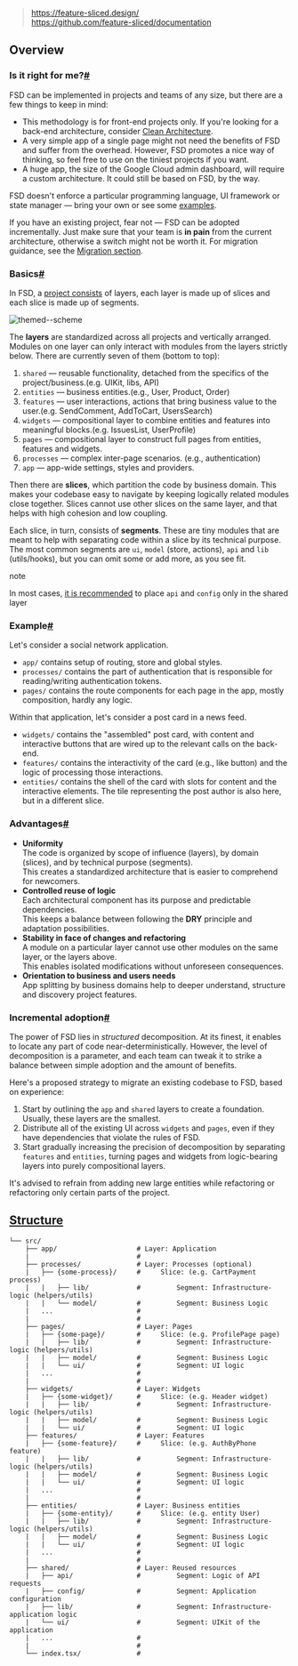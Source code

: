 
> https://feature-sliced.design/  
> https://github.com/feature-sliced/documentation

## Overview

### Is it right for me?[#](https://feature-sliced.design/docs/get-started/overview#is-it-right-for-me "Direct link to heading")

FSD can be implemented in projects and teams of any size, but there are a few things to keep in mind:

- This methodology is for front-end projects only. If you're looking for a back-end architecture, consider [Clean Architecture](https://medium.com/codex/clean-architecture-for-dummies-df6561d42c94).
- A very simple app of a single page might not need the benefits of FSD and suffer from the overhead. However, FSD promotes a nice way of thinking, so feel free to use on the tiniest projects if you want.
- A huge app, the size of the Google Cloud admin dashboard, will require a custom architecture. It could still be based on FSD, by the way.

FSD doesn't enforce a particular programming language, UI framework or state manager — bring your own or see some [examples](https://feature-sliced.design/examples).

If you have an existing project, fear not — FSD can be adopted incrementally. Just make sure that your team is **in pain** from the current architecture, otherwise a switch might not be worth it. For migration guidance, see the [Migration section](https://feature-sliced.design/docs/guides/migration).

### Basics[#](https://feature-sliced.design/docs/get-started/overview#basics "Direct link to heading")

In FSD, a [project consists](https://feature-sliced.design/docs/reference/units/decomposition) of layers, each layer is made up of slices and each slice is made up of segments.

![themed--scheme](/assets/images/visual_schema-ca092cc631de8c129dfb48174d0a927a.jpg)

The **layers** are standardized across all projects and vertically arranged. Modules on one layer can only interact with modules from the layers strictly below. There are currently seven of them (bottom to top):

1. `shared` — reusable functionality, detached from the specifics of the project/business.(e.g. UIKit, libs, API)
2. `entities` — business entities.(e.g., User, Product, Order)
3. `features` — user interactions, actions that bring business value to the user.(e.g. SendComment, AddToCart, UsersSearch)
4. `widgets` — compositional layer to combine entities and features into meaningful blocks.(e.g. IssuesList, UserProfile)
5. `pages` — compositional layer to construct full pages from entities, features and widgets.
6. `processes` — complex inter-page scenarios. (e.g., authentication)
7. `app` — app-wide settings, styles and providers.

Then there are **slices**, which partition the code by business domain. This makes your codebase easy to navigate by keeping logically related modules close together. Slices cannot use other slices on the same layer, and that helps with high cohesion and low coupling.

Each slice, in turn, consists of **segments**. These are tiny modules that are meant to help with separating code within a slice by its technical purpose. The most common segments are `ui`, `model` (store, actions), `api` and `lib` (utils/hooks), but you can omit some or add more, as you see fit.

note

In most cases, [it is recommended](https://github.com/feature-sliced/documentation/discussions/66) to place `api` and `config` only in the shared layer

### Example[#](https://feature-sliced.design/docs/get-started/overview#example "Direct link to heading")

Let's consider a social network application.

- `app/` contains setup of routing, store and global styles.
- `processes/` contains the part of authentication that is responsible for reading/writing authentication tokens.
- `pages/` contains the route components for each page in the app, mostly composition, hardly any logic.

Within that application, let's consider a post card in a news feed.

- `widgets/` contains the "assembled" post card, with content and interactive buttons that are wired up to the relevant calls on the back-end.
- `features/` contains the interactivity of the card (e.g., like button) and the logic of processing those interactions.
- `entities/` contains the shell of the card with slots for content and the interactive elements. The tile representing the post author is also here, but in a different slice.

### Advantages[#](https://feature-sliced.design/docs/get-started/overview#advantages "Direct link to heading")

- **Uniformity**  
   The code is organized by scope of influence (layers), by domain (slices), and by technical purpose (segments).  
   This creates a standardized architecture that is easier to comprehend for newcomers.
- **Controlled reuse of logic**  
   Each architectural component has its purpose and predictable dependencies.  
   This keeps a balance between following the **DRY** principle and adaptation possibilities.
- **Stability in face of changes and refactoring**  
   A module on a particular layer cannot use other modules on the same layer, or the layers above.  
   This enables isolated modifications without unforeseen consequences.
- **Orientation to business and users needs**  
   App splitting by business domains help to deeper understand, structure and discovery project features.

### Incremental adoption[#](https://feature-sliced.design/docs/get-started/overview#incremental-adoption "Direct link to heading")

The power of FSD lies in _structured_ decomposition. At its finest, it enables to locate any part of code near-deterministically. However, the level of decomposition is a parameter, and each team can tweak it to strike a balance between simple adoption and the amount of benefits.

Here's a proposed strategy to migrate an existing codebase to FSD, based on experience:

1. Start by outlining the `app` and `shared` layers to create a foundation. Usually, these layers are the smallest.
2. Distribute all of the existing UI across `widgets` and `pages`, even if they have dependencies that violate the rules of FSD.
3. Start gradually increasing the precision of decomposition by separating `features` and `entities`, turning pages and widgets from logic-bearing layers into purely compositional layers.

It's advised to refrain from adding new large entities while refactoring or refactoring only certain parts of the project.

## [Structure](https://github.com/feature-sliced/documentation/blob/master/README.md#structure)

```
└── src/
    ├── app/                    # Layer: Application
    |                           #
    ├── processes/              # Layer: Processes (optional)
    |   ├── {some-process}/     #     Slice: (e.g. CartPayment process)
    |   |   ├── lib/            #         Segment: Infrastructure-logic (helpers/utils)
    |   |   └── model/          #         Segment: Business Logic
    |   ...                     #
    |                           #
    ├── pages/                  # Layer: Pages
    |   ├── {some-page}/        #     Slice: (e.g. ProfilePage page)
    |   |   ├── lib/            #         Segment: Infrastructure-logic (helpers/utils)
    |   |   ├── model/          #         Segment: Business Logic
    |   |   └── ui/             #         Segment: UI logic
    |   ...                     #
    |                           #
    ├── widgets/                # Layer: Widgets
    |   ├── {some-widget}/      #     Slice: (e.g. Header widget)
    |   |   ├── lib/            #         Segment: Infrastructure-logic (helpers/utils)
    |   |   ├── model/          #         Segment: Business Logic
    |   |   └── ui/             #         Segment: UI logic
    ├── features/               # Layer: Features
    |   ├── {some-feature}/     #     Slice: (e.g. AuthByPhone feature)
    |   |   ├── lib/            #         Segment: Infrastructure-logic (helpers/utils)
    |   |   ├── model/          #         Segment: Business Logic
    |   |   └── ui/             #         Segment: UI logic
    |   ...                     #
    |                           #
    ├── entities/               # Layer: Business entities
    |   ├── {some-entity}/      #     Slice: (e.g. entity User)
    |   |   ├── lib/            #         Segment: Infrastructure-logic (helpers/utils)
    |   |   ├── model/          #         Segment: Business Logic
    |   |   └── ui/             #         Segment: UI logic
    |   ...                     #
    |                           #
    ├── shared/                 # Layer: Reused resources
    |   ├── api/                #         Segment: Logic of API requests
    |   ├── config/             #         Segment: Application configuration
    |   ├── lib/                #         Segment: Infrastructure-application logic
    |   └── ui/                 #         Segment: UIKit of the application
    |   ...                     #
    |                           #
    └── index.tsx/              #
```
